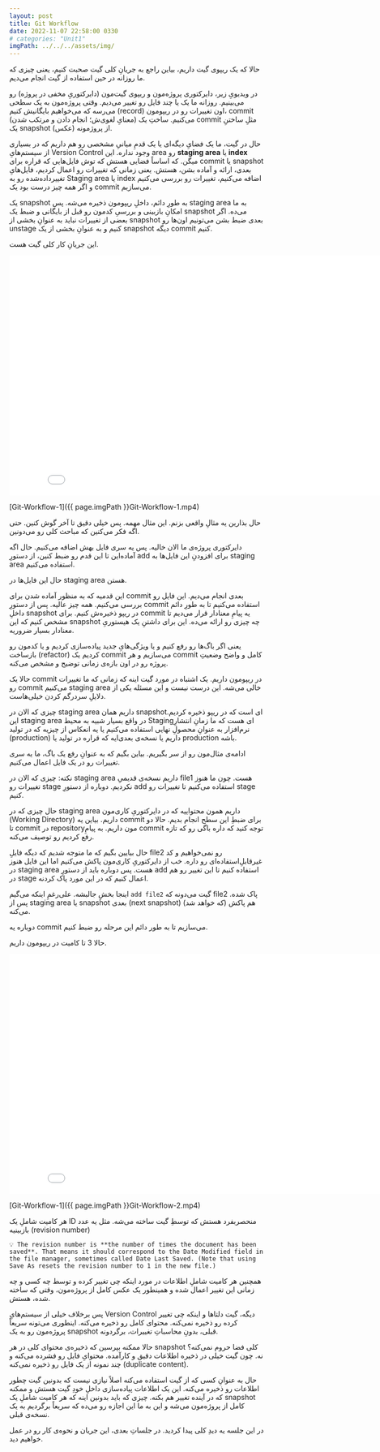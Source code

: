```yaml
---
layout: post
title: Git Workflow
date: 2022-11-07 22:58:00 0330
# categories: "Unit1"
imgPath: ../../../assets/img/
---
```


حالا که یک ریپوی گیت داریم، بیاین راجع به جریانِ کلی گیت صحبت کنیم، یعنی چیزی که ما روزانه در حین استفاده از گیت انجام می‌دیم. 

در ویدیویِ زیر، دایرکتوری پروژه‌مون و ریپوی ‌گیت‌مون (دایرکتوریِ‌ مخفی‌ در پروژه) رو می‌بینیم. روزانه ما یک یا چند فایل رو تغییر می‌دیم. وقتی پروژه‌مون به یک سطحی می‌رسه که می‌خواهیم بایگانیش کنیم (record) اون تغییرات رو در ریپومون، commit (معنایِ لغوی‌ش؛ انجام دادن و مرتکب شدن) می‌کنیم. ساختِ یک commit مثلِ ساختنِ یک snapshot (عکس) از پروژمونه. 

حال در گیت، ما یک فضایِ دیگه‌ای یا یک قدمِ میانیِ مشخصی رو هم داریم که در بسیاری از سیستم‌هایِ Version Control وجود نداره. این area رو **staging area** یا **index** میگن. که اساساً فضایی هستش که توش فایل‌هایی که قراره برای commit یا snapshot بعدی، ارائه و آماده بشن، هستش. یعنی زمانی که تغییرات رو اعمال کردیم، فایل‌هایِ تغییرداده‌شده رو به Staging area یا index اضافه می‌کنیم، تغییرات رو بررسی می‌کنیم و اگر همه چیز درست بود یک commit می‌سازیم. 

یک snapshot به طورِ دائم، داخلِ ریپومون ذخیره می‌شه. پس staging area به ما امکانِ بازبینی و بررسیِ کدمون رو قبل از بایگانی و ضبط یک snapshot می‌ده. اگر بعضی از تغییرات نباید به عنوانِ بخشی از snapshot بعدی ضبط بشن می‌تونیم اون‌ها رو unstage کنیم و به عنوانِ بخشی از یک snapshot دیگه commit کنیم. 

این جریانِ کار کلی گیت هست.

<iframe width="840" height="473" src="{{ page.imgPath }}Git-Workflow-1.mp4" title="YouTube video player" frameborder="0" allow="accelerometer; autoplay; clipboard-write; encrypted-media; gyroscope; picture-in-picture" allowfullscreen></iframe>

[Git-Workflow-1]({{ page.imgPath }}Git-Workflow-1.mp4)

حال بذارین یه مثالِ واقعی بزنم. این مثال مهمه. پس خیلی دقیق تا آخر گوش کنین. حتی اگه فکر می‌کنین که مباحث کلی رو می‌دونین. 

دایرکتوری پروژه‌ی ما الان خالیه. پس یه سری فایل بهش اضافه می‌کنیم. حال اگه آماده‌این تا این قدم رو ضبط کنین، از دستورِ add برای افزودنِ این فایل‌ها به staging area استفاده می‌کنیم. 

حال این فایل‌ها در staging area هستن. 

این قدمیه که به منظور آماده شدن برای commit بعدی انجام می‌دیم. این فایل رو بررسی می‌کنیم. همه چیز عالیه. پس از دستورِ commit استفاده می‌کنیم تا به طورِ دائم داخلِ snapshot در ریپو ذخیره‌ش کنیم. برای commit یه پیامِ معنادار قرار می‌دیم تا مشخص کنیم که این snapshot چه چیزی رو ارائه می‌ده. این برای داشتنِ یک هیستوریِ معنادار بسیار ضروریه. 

یعنی اگر باگ‌ها رو رفع کنیم و یا ویژگی‌هایِ جدید پیاده‌سازی کردیم و یا کدمون رو بازساخت (refactor) کردیم یک commit می‌سازیم و هر commit کامل و واضح وضعیتِ پروژه رو در اون بازه‌ی زمانی توضیح و مشخص می‌کنه. 

حالا یک commit در ریپومون داریم. یک اشتباه در مورد گیت اینه که زمانی که ما تغییرات رو commit می‌کنیم staging area خالی می‌شه. این درست نیست و این مسئله یکی از دلایلِ سردرگم کردن خیلی‌هاست. 

چیزی که الان در staging area داریم همان snapshotای است که در ریپو ذخیره کردیم. این staging area در واقع بسیار شبیه به محیط Stagingای هست که ما زمانِ انتشارِ نرم‌افزار به عنوانِ محصولِ نهایی استفاده می‌کنیم یا یه انعکاس از چیزیه که در تولید (production) داریم یا نسخه‌ی بعدی‌ایه که قراره در تولید یا production باشه. 

ادامه‌ی مثال‌مون رو از سر بگیریم. بیاین بگیم که به عنوانِ رفع یک باگ، ما یه سری تغییرات رو در یک فایل اعمال می‌کنیم. 

نکته: چیزی که الان در staging area داریم نسخه‌ی قدیمیِ file1 هست. چون ما هنوز تغییرات رو stage نکردیم. دوباره از دستورِ add استفاده می‌کنیم تا تغییرات رو stage کنیم. 

حال چیزی که در staging area داریم همون محتواییه که در دایرکتوریِ کاری‌مون (Working Directory) داریم. بیاین یه commit برای ضبطِ این سطح انجام بدیم. حالا دو تا commit در repositoryمون داریم. به پیامِ commit توجه کنید که داره باگی رو که تازه رفع کردیم رو توصیف می‌کنه. 

حال بیایین بگیم که ما متوجه شدیم که دیگه فایلِ‌ file2 رو نمی‌خواهیم و کد غیرقابلِ‌استفاده‌ای رو داره. خب از دایرکتوریِ کاری‌مون پاکش می‌کنیم اما این فایل هنوز در staging area هست. پس دوباره باید از دستورِ add استفاده کنیم تا این تغییر رو هم در stage اعمال کنیم که در این مورد پاک کردنه. 

اینجا بخشِ جالبشه. علی‌رغمِ اینکه می‌گیم `add file2` گیت می‌دونه که file2 پاک شده. پس از staging area یا snapshot بعدی (next snapshot) (که خواهد شد) هم پاکش می‌کنه. 

دوباره‌ یه commit می‌سازیم تا به طور دائم این مرحله رو ضبط کنیم. 

حالا 3 تا کامیت در ریپومون داریم. 


<iframe width="840" height="473" src="{{ page.imgPath }}Git-Workflow-2.mp4" title="YouTube video player" frameborder="0" allow="accelerometer; autoplay; clipboard-write; encrypted-media; gyroscope; picture-in-picture" allowfullscreen></iframe>

[Git-Workflow-1]({{ page.imgPath }}Git-Workflow-2.mp4)

هر کامیت شاملِ یک ID منحصربفرد هستش که توسطِ گیت ساخته می‌شه. مثل یه عدد بازبینیه (revision number) 

```
💡 The revision number is **the number of times the document has been saved**. That means it should correspond to the Date Modified field in the file manager, sometimes called Date Last Saved. (Note that using Save As resets the revision number to 1 in the new file.)
```

همچنین هر کامیت شاملِ اطلاعات در مورد اینکه چی تغییر کرده و توسط چه کسی و چه زمانی این تغییر اعمال شده و همینطور یک عکس کامل از پروژه‌مون، وقتی که ساخته شده،‌ هستش.

پس برخلاف خیلی از سیستم‌هایِ Version Control دیگه، گیت دلتاها و اینکه چی تغییر کرده رو ذخیره نمی‌کنه. محتوای کامل رو ذخیره می‌کنه. اینطوری می‌تونه سریعاً پروژه‌مون رو به یک snapshot قبلی، بدونِ محاسباتِ تغییرات، برگردونه. 

حالا ممکنه بپرسین که ذخیره‌ی محتوای کلی در هر snapshot کلی فضا حروم نمی‌کنه؟ نه. چون گیت خیلی در ذخیره اطلاعات دقیق و کارآمده. محتوایِ فایل رو فشرده می‌کنه و چند نمونه از یک فایل رو ذخیره نمی‌کنه (duplicate content). 

حال به عنوانِ کسی که از گیت استفاده می‌کنه اصلاً نیازی نیست که بدونین گیت چطور اطلاعات رو ذخیره می‌کنه. این یک اطلاعات پیاده‌سازی داخلِ خودِ گیت هستش و ممکنه که در آینده تغییر هم بکنه. چیزی که باید بدونین اینه که هر کامیت شاملِ یک snapshot کامل از پروژه‌مون می‌شه و این به ما این اجازه رو می‌ده که سریعاً برگردیم به یک نسخه‌ی قبلی.

در این جلسه یه دیدِ کلی پیدا کردید. در جلساتِ‌ بعدی، این جریان و نحوه‌ی کار رو در عمل خواهیم دید.